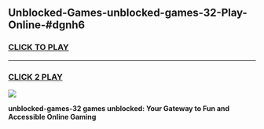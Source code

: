 
## Unblocked-Games-unblocked-games-32-Play-Online-#dgnh6
<h3>
<a href="https://premium.freeplayer.one?title=unblocked-games-32&ref=27F">CLICK TO PLAY</a></h3>
<hr>

<h3>
<a href="https://premium.freeplayer.one?title=unblocked-games-32&ref=27F">CLICK 2 PLAY</a>
  
</h3>

<a href="https://premium.freeplayer.one?title=unblocked-games-32&ref=27F"><img src="https://clearcache.store/games.png"></a>


**unblocked-games-32 games unblocked: Your Gateway to Fun and Accessible Online Gaming**
